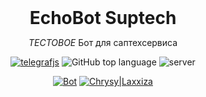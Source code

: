 <header>
<h1 style="display: inline">EchoBot Suptech</h1>

*ТЕСТОВОЕ* Бот для саптехсервиса
  
[![telegrafjs](https://img.shields.io/badge/telegraf.js-grey?style=flat-square&logo=telegram)](https://github.com/telegraf/telegraf)
![GitHub top language](https://img.shields.io/github/languages/top/Laxxiza/suptech_bot)
![server](https://img.shields.io/badge/On%20server-Yes-green)
  
[![Bot](https://img.shields.io/badge/Bot-grey?style=flat-square&logo=telegram)](https://t.me/SupTestedbot)
[![Chrysy|Laxxiza](https://img.shields.io/badge/Laxxiza-grey?style=flat-square&logo=telegram)](https://t.me/lunachrysy)
</header>
